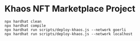 # Khaos NFT Marketplace Project


```shell
npx hardhat clean
npx hardhat compile
npx hardhat run scripts/deploy-khaos.js --network goerli
npx hardhat run scripts/deploy-khaos.js --network localhost
```
